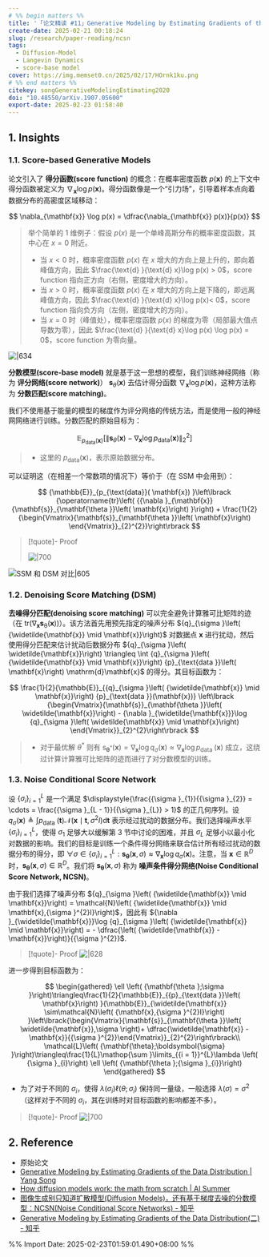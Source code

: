 ```yaml
---
# %% begin matters %%
title: '「论文精读 #11」Generative Modeling by Estimating Gradients of the Data Distribution'
create-date: 2025-02-21 00:18:24
slug: /research/paper-reading/ncsn
tags:
  - Diffusion-Model
  - Langevin Dynamics
  - score-base model
cover: https://img.memset0.cn/2025/02/17/HOrnk1ku.png
# %% end matters %%
citekey: songGenerativeModelingEstimating2020
doi: "10.48550/arXiv.1907.05600" 
export-date: 2025-02-23 01:58:40
---
```




## 1. Insights

### 1.1. Score-based Generative Models

论文引入了 **得分函数(score function)** 的概念：在概率密度函数 $p(\mathbf{x})$ 的上下文中得分函数被定义为 $\nabla_{\mathbf{x}} \log p(\mathbf{x})$。得分函数像是一个“引力场”，引导着样本点向着数据分布的高密度区域移动：

$$
\nabla_{\mathbf{x}} \log p(x) = \dfrac{\nabla_{\mathbf{x}} p(x)}{p(x)}
$$

> 举个简单的 1 维例子：假设 $p(x)$ 是一个单峰高斯分布的概率密度函数，其中心在 $x=0$ 附近。
>
> -   当 $x < 0$ 时，概率密度函数 $p(x)$ 在 $x$ 增大的方向上是上升的，即向着峰值方向，因此 $\frac{\text{d} }{\text{d} x}\log p(x) > 0$，score function 指向正方向（右侧，密度增大的方向）。
> -   当 $x > 0$ 时，概率密度函数 $p(x)$ 在 $x$ 增大的方向上是下降的，即远离峰值方向，因此 $\frac{\text{d} }{\text{d} x}\log p(x)< 0$，score function 指向负方向（左侧，密度增大的方向）。
> -   当 $x = 0$ 时（峰值处），概率密度函数 $p(x)$ 的梯度为零（局部最大值点导数为零），因此 $\frac{\text{d} }{\text{d} x}\log p(x) \log p(x) = 0$，score function 为零向量。

![|634](https://img.memset0.cn/2025/02/20/pevLTPFj.png)

**分数模型(score-base model)** 就是基于这一思想的模型，我们训练神经网络（称为 **评分网络(score network)**） $\mathbf{s}_{\theta}(\mathbf{x})$ 去估计得分函数 $\nabla_{\mathbf{x}} \log p(\mathbf{x})$，这种方法称为 **分数匹配(score matching)**。

我们不使用基于能量的模型的梯度作为评分网络的传统方法，而是使用一般的神经网网络进行训练。分数匹配的原始目标为：

$$
\mathbb{E}_{p_{\text{data}}(\mathbf{x})} \left[ \|\mathbf{s}_{\theta}(\mathbf{x}) - \nabla_{\mathbf{x}} \log p_{\text{data}}(\mathbf{x}) \|_{2}^{2} \right]
$$

> -   这里的 $p_{\text{data}}(\mathbf{x})$，表示原始数据分布。

可以证明这（在相差一个常数项的情况下）等价于（在 SSM 中会用到）：

$$
{\mathbb{E}}_{p_{\text{data}}( \mathbf{x}) }\left\lbrack {\operatorname{tr}\left( {{\nabla }_{\mathbf{x}}{\mathbf{s}}_{\mathbf{\theta }}\left( \mathbf{x}\right) }\right) + \frac{1}{2}{\begin{Vmatrix}{\mathbf{s}}_{\mathbf{\theta }}\left( \mathbf{x}\right) \end{Vmatrix}}_{2}^{2}}\right\rbrack
$$

> [!quote]- Proof
>
> ![|700](https://img.memset0.cn/2025/02/21/UAfP3yD6.png)

![SSM 和 DSM 对比|605](https://img.memset0.cn/2025/02/21/GYXTE8b3.png)

### 1.2. Denoising Score Matching (DSM)

**去噪得分匹配(denoising score matching)** 可以完全避免计算雅可比矩阵的迹（在 $\operatorname*{tr(\nabla_{\mathbf{x}} \mathbf{s}_{\theta}(\mathbf{x}))}$）。该方法首先用预先指定的噪声分布 ${q}_{\sigma }\left( {\widetilde{\mathbf{x}} \mid \mathbf{x}}\right)$ 对数据点 $\mathbf{x}$ 进行扰动，然后使用得分匹配来估计扰动后数据分布 ${q}_{\sigma }\left( \widetilde{\mathbf{x}}\right) \triangleq \int {q}_{\sigma }\left( {\widetilde{\mathbf{x}} \mid \mathbf{x}}\right) {p}_{\text{data }}\left( \mathbf{x}\right) \mathrm{d}\mathbf{x}$ 的得分。其目标函数为：

$$
\frac{1}{2}{\mathbb{E}}_{{q}_{\sigma }\left( {\widetilde{\mathbf{x}} \mid \mathbf{x}}\right) {p}_{\text{data }}(\mathbf{x})} \left\lbrack {\begin{Vmatrix}{\mathbf{s}}_{\mathbf{\theta }}\left( \widetilde{\mathbf{x}}\right) - {\nabla }_{\widetilde{\mathbf{x}}}\log {q}_{\sigma }\left( \widetilde{\mathbf{x}} \mid \mathbf{x}\right) \end{Vmatrix}}_{2}^{2}\right\rbrack
$$

> -   对于最优解 $\theta^{\ast}$ 则有 ${\mathrm{s}}_{{\mathbf{\theta }}^{ * }}\left( \mathbf{x}\right) = {\nabla }_{\mathbf{x}}\log {q}_{\sigma }\left( \mathbf{x}\right) \approx {\nabla }_{\mathbf{x}}\log {p}_{\text{data }}\left( \mathbf{x}\right)$ 成立，这绕过计算计算雅可比矩阵的迹而进行了对分数模型的训练。

### 1.3. Noise Conditional Score Network

设 ${\left\{ {\sigma }_{i}\right\} }_{i = 1}^{L}$ 是一个满足 $\displaystyle{\frac{{\sigma }_{1}}{{\sigma }_{2}} = \cdots = \frac{{\sigma }_{L - 1}}{{\sigma }_{L}} > 1}$ 的正几何序列。设 $\displaystyle{{q}_{\sigma }\left( \mathbf{x}\right) \triangleq \int {p}_{\text{data }}\left( \mathbf{t}\right) \mathcal{N}\left( {\mathbf{x} \mid \mathbf{t},{\sigma }^{2}I}\right) \mathrm{d}\mathbf{t}}$ 表示经过扰动的数据分布。我们选择噪声水平 ${\left\{ {\sigma }_{i}\right\} }_{i = 1}^{L}$，使得 ${\sigma }_{1}$ 足够大以缓解第 3 节中讨论的困难，并且 ${\sigma }_{L}$ 足够小以最小化对数据的影响。我们的目标是训练一个条件得分网络来联合估计所有经过扰动的数据分布的得分，即 $\forall \sigma \in {\left\{ {\sigma }_{i}\right\} }_{i = 1}^{L} : {\mathbf{s}}_{\mathbf{\theta }}\left( {\mathbf{x},\sigma }\right) \approx {\nabla }_{\mathbf{x}}\log {q}_{\sigma }\left( \mathbf{x}\right)$。注意，当 $\mathbf{x} \in {\mathbb{R}}^{D}$ 时，${\mathbf{s}}_{\mathbf{\theta }}\left( {\mathbf{x},\sigma }\right) \in {\mathbb{R}}^{D}$。我们将 ${\mathbf{s}}_{\mathbf{\theta }}\left( {\mathbf{x},\sigma }\right)$ 称为 **噪声条件得分网络(Noise Conditional Score Network, NCSN)**。

由于我们选择了噪声分布 ${q}_{\sigma }\left( {\widetilde{\mathbf{x}} \mid \mathbf{x}}\right) = \mathcal{N}\left( {\widetilde{\mathbf{x}} \mid \mathbf{x},{\sigma }^{2}I}\right)$，因此有 ${\nabla }_{\widetilde{\mathbf{x}}}\log {q}_{\sigma }\left( {\widetilde{\mathbf{x}} \mid \mathbf{x}}\right) = - \dfrac{\left( {\widetilde{\mathbf{x}} - \mathbf{x}}\right)}{{\sigma }^{2}}$.

> [!quote]- Proof
> ![|628](https://img.memset0.cn/2025/02/21/hzmlTkPz.png)

进一步得到目标函数为：

$$
\begin{gathered}
\ell \left( {\mathbf{\theta };\sigma }\right)\triangleq\frac{1}{2}{\mathbb{E}}_{{p}_{\text{data }}\left( \mathbf{x}\right) }{\mathbb{E}}_{\widetilde{\mathbf{x}} \sim\mathcal{N}\left( {\mathbf{x},{\sigma }^{2}I}\right) }\left\lbrack{\begin{Vmatrix}{\mathbf{s}}_{\mathbf{\theta }}\left( \widetilde{\mathbf{x}},\sigma \right)+ \dfrac{\widetilde{\mathbf{x}} - \mathbf{x}}{{\sigma }^{2}}\end{Vmatrix}}_{2}^{2}\right\rbrack\\
\mathcal{L}\left( {\mathbf{\theta};\boldsymbol{\sigma} }\right)\triangleq\frac{1}{L}\mathop{\sum }\limits_{{i = 1}}^{L}\lambda \left( {\sigma }_{i}\right) \ell \left( {\mathbf{\theta };{\sigma }_{i}}\right)
\end{gathered}
$$

- 为了对于不同的 $\sigma_{i}$，使得 $\lambda(\sigma_{i}) \ell(\theta; \sigma_{i})$ 保持同一量级，一般选择 $\lambda(\sigma) = \sigma^{2}$（这样对于不同的 $\sigma_{i}$，其在训练时对目标函数的影响都差不多）。

> [!quote]- Proof
> ![|700](https://img.memset0.cn/2025/02/21/iA4FpAD7.png)

## 2. Reference

- 原始论文
- [Generative Modeling by Estimating Gradients of the Data Distribution | Yang Song](https://yang-song.net/blog/2021/score/)
- [How diffusion models work: the math from scratch | AI Summer](https://theaisummer.com/diffusion-models/)
- [图像生成别只知道扩散模型(Diffusion Models)，还有基于梯度去噪的分数模型：NCSN(Noise Conditional Score Networks) - 知乎](https://zhuanlan.zhihu.com/p/597490389)
- [Generative Modeling by Estimating Gradients of the Data Distribution(二) - 知乎](https://zhuanlan.zhihu.com/p/667190905)



%% Import Date: 2025-02-23T01:59:01.490+08:00 %%
